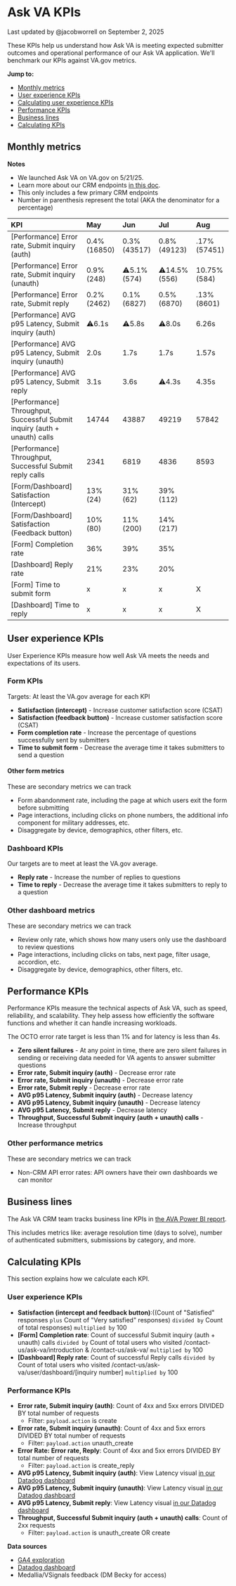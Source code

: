 # Ask VA KPIs
Last updated by @jacobworrell on September 2, 2025

These KPIs help us understand how Ask VA is meeting expected submitter outcomes and operational performance of our Ask VA application. We'll benchmark our KPIs against VA.gov metrics.

**Jump to:**
- [Monthly metrics](#monthly-metrics)
- [User experience KPIs](#user-experience-kpis)
- [Calculating user experience KPIs](#user-experience-kpis)
- [Performance KPIs](#performance-kpis)
- [Business lines](#business-lines)
- [Calculating KPIs](#calculating-kpis)

## Monthly metrics
**Notes**
- We launched Ask VA on VA.gov on 5/21/25. 
- Learn more about our CRM endpoints [in this doc](https://github.com/department-of-veterans-affairs/va.gov-team/tree/master/products/ask-va/integration/crm_api#ask-va-crm-api-endpoints).
- This only includes a few primary CRM endpoints
- Number in parenthesis represent the total (AKA the denominator for a percentage)

|KPI|May|Jun|Jul|Aug|
|:--|:--|:--|:--|:--|
|[Performance] Error rate, Submit inquiry (auth)|0.4% (16850)|0.3% (43517)|0.8% (49123)|.17% (57451)||
|[Performance] Error rate, Submit inquiry (unauth)|0.9% (248)|⚠️5.1% (574)|⚠️14.5% (556)|10.75% (584)||
|[Performance] Error rate, Submit reply|0.2% (2462)|0.1% (6827)|0.5% (6870)|.13% (8601)||
|[Performance] AVG p95 Latency, Submit inquiry (auth)|⚠️6.1s|⚠️5.8s|⚠️8.0s|6.26s||
|[Performance] AVG p95 Latency, Submit inquiry (unauth)|2.0s|1.7s|1.7s| 1.57s||
|[Performance] AVG p95 Latency, Submit reply|3.1s|3.6s|⚠️4.3s|4.35s||
|[Performance] Throughput, Successful Submit inquiry (auth + unauth) calls|14744|43887|49219|57842||
|[Performance] Throughput, Successful Submit reply calls|2341|6819|4836|8593||
|[Form/Dashboard] Satisfaction (Intercept)|13% (24)|31% (62)|39% (112)||
|[Form/Dashboard] Satisfaction (Feedback button)|10% (80)|11% (200)|14% (217)||
|[Form] Completion rate|36%|39%|35%||
|[Dashboard] Reply rate|21%|23%|20%||
|[Form] Time to submit form|x|x|x|X|
|[Dashboard] Time to reply|x|x|x|X|

## User experience KPIs
User Experience KPIs measure how well Ask VA meets the needs and expectations of its users.

### Form KPIs
Targets: At least the VA.gov average for each KPI

- **Satisfaction (intercept)** - Increase customer satisfaction score (CSAT) 
- **Satisfaction (feedback button)** - Increase customer satisfaction score (CSAT) 
- **Form completion rate** - Increase the percentage of questions successfully sent by submitters 
- **Time to submit form** - Decrease the average time it takes submitters to send a question

#### Other form metrics
These are secondary metrics we can track
- Form abandonment rate, including the page at which users exit the form before submitting
- Page interactions, including clicks on phone numbers, the additional info component for military addresses, etc.
- Disaggregate by device, demographics, other filters, etc.

### Dashboard KPIs
Our targets are to meet at least the VA.gov average.

- **Reply rate** - Increase the number of replies to questions 
- **Time to reply** - Decrease the average time it takes submitters to reply to a question

### Other dashboard metrics
These are secondary metrics we can track
- Review only rate, which shows how many users only use the dashboard to review questions
- Page interactions, including clicks on tabs, next page, filter usage, accordion, etc.
- Disaggregate by device, demographics, other filters, etc.

## Performance KPIs
Performance KPIs measure the technical aspects of Ask VA, such as speed, reliability, and scalability. They help assess how efficiently the software functions and whether it can handle increasing workloads.

The OCTO error rate target is less than 1% and for latency is less than 4s.

- **Zero silent failures** - At any point in time, there are zero silent failures in sending or receiving data needed for VA agents to answer submitter questions
- **Error rate, Submit inquiry (auth)** - Decrease error rate
- **Error rate, Submit inquiry (unauth)** - Decrease error rate
- **Error rate, Submit reply** - Decrease error rate
- **AVG p95 Latency, Submit inquiry (auth)** - Decrease latency
- **AVG p95 Latency, Submit inquiry (unauth)** - Decrease latency
- **AVG p95 Latency, Submit reply** - Decrease latency
- **Throughput, Successful Submit inquiry (auth + unauth) calls** - Increase throughput

### Other performance metrics
These are secondary metrics we can track
- Non-CRM API error rates: API owners have their own dashboards we can monitor

## Business lines
The Ask VA CRM team tracks business line KPIs in [the AVA Power BI report](https://app.powerbigov.us/groups/me/reports/e895dbed-17f3-45d1-8219-2b3fe27b8b7e?ctid=e95f1b23-abaf-45ee-821d-b7ab251ab3bf&pbi_source=linkShare&bookmarkGuid=72bfed1d-0745-4452-a5e8-6a36551cb166). 

This includes metrics like: average resolution time (days to solve), number of authenticated submitters, submissions by category, and more.

## Calculating KPIs
This section explains how we calculate each KPI. 

### User experience KPIs
- **Satisfaction (intercept and feedback button)**:((Count of "Satisfied" responses `plus` Count of "Very satisfied" responses) `divided by` Count of total responses) `multiplied by` 100
- **[Form] Completion rate**: Count of successful Submit inquiry (auth + unauth) calls `divided by` Count of total users who visited /contact-us/ask-va/introduction & /contact-us/ask-va/ `multiplied by` 100
- **[Dashboard] Reply rate**: Count of successful Reply calls `divided by` Count of total users who visited /contact-us/ask-va/user/dashboard/[inquiry number] `multiplied by` 100

### Performance KPIs
- **Error rate, Submit inquiry (auth)**: Count of 4xx and 5xx errors DIVIDED BY total number of requests
   - Filter: `payload.action` is create
- **Error rate, Submit inquiry (unauth)**: Count of 4xx and 5xx errors DIVIDED BY total number of requests
   - Filter: `payload.action` unauth_create
 - **Error Rate: Error rate, Reply**: Count of 4xx and 5xx errors DIVIDED BY total number of requests
   - Filter: `payload.action` is create_reply
- **AVG p95 Latency, Submit inquiry (auth)**: View Latency visual [in our Datadog dashboard](https://vagov.ddog-gov.com/dashboard/ye3-k3q-unc/ask-va-dashboard?fromUser=true&graphType=flamegraph&refresh_mode=paused&sort=time&from_ts=1751353200000&to_ts=1753216133319&live=false)
- **AVG p95 Latency, Submit inquiry (unauth)**: View Latency visual [in our Datadog dashboard](https://vagov.ddog-gov.com/dashboard/ye3-k3q-unc/ask-va-dashboard?fromUser=true&graphType=flamegraph&refresh_mode=paused&sort=time&from_ts=1751353200000&to_ts=1753216133319&live=false)
- **AVG p95 Latency, Submit reply**: View Latency visual [in our Datadog dashboard](https://vagov.ddog-gov.com/dashboard/ye3-k3q-unc/ask-va-dashboard?fromUser=true&graphType=flamegraph&refresh_mode=paused&sort=time&from_ts=1751353200000&to_ts=1753216133319&live=false)
- **Throughput, Successful Submit inquiry (auth + unauth) calls**: Count of 2xx requests
   - Filter: `payload.action` is unauth_create OR create

**Data sources**
- [GA4 exploration](https://analytics.google.com/analytics/web/#/analysis/p419143770/edit/hQrn2ZlVRFGs0p-tT9Mgwg)
- [Datadog dashboard](https://vagov.ddog-gov.com/dashboard/ye3-k3q-unc/ask-va-dashboard?fromUser=true&graphType=flamegraph&refresh_mode=paused&sort=time&from_ts=1751353200000&to_ts=1753209203948&live=false)
- Medallia/VSignals feedback (DM Becky for access)
